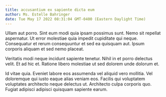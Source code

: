 ```yaml
---
title: accusantium ex sapiente dicta eum
author: Ms. Estelle Bahringer
date: Tue May 17 2022 08:31:04 GMT-0400 (Eastern Daylight Time)
---
```

Ullam aut porro. Sint eum modi quia ipsam possimus sunt. Nemo sit repellat aspernatur. Ut error molestiae quia impedit cupiditate qui neque. Consequatur et rerum consequuntur et sed ea quisquam aut. Ipsum corporis aliquam et sed nemo placeat.

 Veritatis modi neque incidunt sapiente tenetur. Nihil in et porro delectus velit. Et ad hic et. Ratione libero molestiae ut sed dolorem unde dolorum et.

 Id vitae quia. Eveniet labore eos assumenda vel aliquid vero mollitia. Vel doloremque qui iusto eaque alias veniam eos. Facilis qui voluptatem voluptates architecto neque delectus ut. Architecto culpa corporis quo. Fugiat adipisci adipisci quisquam sapiente earum.